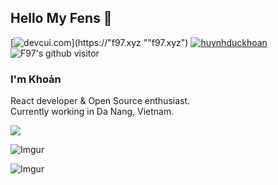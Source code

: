 ## Hello My Fens 👋
[![devcui.com](https://img.shields.io/badge/Blog-devcui.com-lightgrey "f97.xyz")](https://"f97.xyz ""f97.xyz")
[![huynhduckhoan](https://img.shields.io/badge/skype-huynhduckhoan-blue "huynhduckhoan")](https://join.skype.com/invite/niUom6aZDDwa "devcui.com")
![F97's github visitor](https://komarev.com/ghpvc/?username=f97)


### I'm Khoản

React developer & Open Source enthusiast.<br>
Currently working in Da Nang, Vietnam.<br>


<!-- <img src="https://github-readme-stats.vercel.app/api?username=f97&show_icons=true&theme=onedark&show_icons=true&hide_border=true"> -->

<img src="https://github-readme-stats.vercel.app/api/top-langs/?username=anuraghazra&layout=compact&theme=onedark&hide_border=true">

![Imgur](https://i.imgur.com/EKizaRG.png)

![Imgur](https://i.imgur.com/7pehdsz.png)
